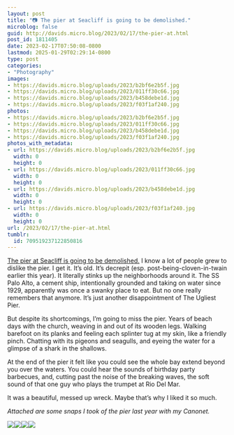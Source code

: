 ```yaml
---
layout: post
title: "📷 The pier at Seacliff is going to be demolished."
microblog: false
guid: http://davids.micro.blog/2023/02/17/the-pier-at.html
post_id: 1811405
date: 2023-02-17T07:50:08-0800
lastmod: 2025-01-29T02:29:14-0800
type: post
categories:
- "Photography"
images:
- https://davids.micro.blog/uploads/2023/b2bf6e2b5f.jpg
- https://davids.micro.blog/uploads/2023/011ff30c66.jpg
- https://davids.micro.blog/uploads/2023/b458debe1d.jpg
- https://davids.micro.blog/uploads/2023/f03f1af240.jpg
photos:
- https://davids.micro.blog/uploads/2023/b2bf6e2b5f.jpg
- https://davids.micro.blog/uploads/2023/011ff30c66.jpg
- https://davids.micro.blog/uploads/2023/b458debe1d.jpg
- https://davids.micro.blog/uploads/2023/f03f1af240.jpg
photos_with_metadata:
- url: https://davids.micro.blog/uploads/2023/b2bf6e2b5f.jpg
  width: 0
  height: 0
- url: https://davids.micro.blog/uploads/2023/011ff30c66.jpg
  width: 0
  height: 0
- url: https://davids.micro.blog/uploads/2023/b458debe1d.jpg
  width: 0
  height: 0
- url: https://davids.micro.blog/uploads/2023/f03f1af240.jpg
  width: 0
  height: 0
url: /2023/02/17/the-pier-at.html
tumblr:
  id: 709519237122850816
---
```

[The pier at Seacliff is going to be demolished.](https://www.parks.ca.gov/NewsRelease/1150) I know a lot of people grew to dislike the pier. I get it. It’s old. It’s decrepit (esp. post-being-cloven-in-twain earlier this year). It literally stinks up the neighborhoods around it. The SS Palo Alto, a cement ship, intentionally grounded and taking on water since 1929, apparently was once a swanky place to eat. But no one really remembers that anymore. It’s just another disappointment of The Ugliest Pier.

But despite its shortcomings, I’m going to miss the pier. Years of beach days with the church, weaving in and out of its wooden legs. Walking barefoot on its planks and feeling each splinter tug at my skin, like a friendly pinch. Chatting with its pigeons and seagulls, and eyeing the water for a glimpse of a shark in the shallows.

At the end of the pier it felt like you could see the whole bay extend beyond you over the waters. You could hear the sounds of birthday party barbecues, and, cutting past the noise of the breaking waves, the soft sound of that one guy who plays the trumpet at Rio Del Mar.

It was a beautiful, messed up wreck. Maybe that’s why I liked it so much.

_Attached are some snaps I took of the pier last year with my Canonet._

![](https://davids.micro.blog/uploads/2023/b2bf6e2b5f.jpg)![](https://davids.micro.blog/uploads/2023/011ff30c66.jpg)![](https://davids.micro.blog/uploads/2023/b458debe1d.jpg)![](https://davids.micro.blog/uploads/2023/f03f1af240.jpg)

